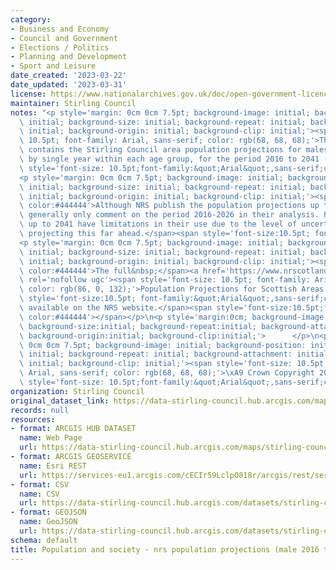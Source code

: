 ```yaml
---
category:
- Business and Economy
- Council and Government
- Elections / Politics
- Planning and Development
- Sport and Leisure
date_created: '2023-03-22'
date_updated: '2023-03-31'
license: https://www.nationalarchives.gov.uk/doc/open-government-licence/version/3/
maintainer: Stirling Council
notes: "<p style='margin: 0cm 0cm 7.5pt; background-image: initial; background-position:\
  \ initial; background-size: initial; background-repeat: initial; background-attachment:\
  \ initial; background-origin: initial; background-clip: initial;'><span style='font-size:\
  \ 10.5pt; font-family: Arial, sans-serif; color: rgb(68, 68, 68);'>This dataset\
  \ contains the Stirling Council area population projections for males, broken down\
  \ by single year within each age group, for the period 2016 to 2041 (2016 based).</span><span\
  \ style='font-size: 10.5pt;font-family:&quot;Arial&quot;,sans-serif;color:#444444'></span></p>\n\
  <p style='margin: 0cm 0cm 7.5pt; background-image: initial; background-position:\
  \ initial; background-size: initial; background-repeat: initial; background-attachment:\
  \ initial; background-origin: initial; background-clip: initial;'><span style='font-size:10.5pt;font-family:&quot;Arial&quot;,sans-serif;\
  \ color:#444444'>Although NRS publish the population projections up to 2041, they\
  \ generally only comment on the period 2016-2026 in their analysis. Projections\
  \ up to 2041 have limitations in their use due to the level of uncertainty with\
  \ projecting this far ahead.</span><span style='font-size:10.5pt; font-family:&quot;Arial&quot;,sans-serif;color:#444444'></span></p>\n\
  <p style='margin: 0cm 0cm 7.5pt; background-image: initial; background-position:\
  \ initial; background-size: initial; background-repeat: initial; background-attachment:\
  \ initial; background-origin: initial; background-clip: initial;'><span style='font-size:10.5pt;font-family:&quot;Arial&quot;,sans-serif;\
  \ color:#444444'>The full&nbsp;</span><a href='https://www.nrscotland.gov.uk/statistics-and-data/statistics/statistics-by-theme/population/population-projections/sub-national-population-projections/2016-based'\
  \ rel='nofollow ugc'><span style='font-size: 10.5pt; font-family: Arial, sans-serif;\
  \ color: rgb(86, 0, 132);'>Population Projections for Scottish Areas (2016-based)</span></a><span\
  \ style='font-size:10.5pt; font-family:&quot;Arial&quot;,sans-serif;color:#444444'>&nbsp;is\
  \ available on the NRS website.</span><span style='font-size:10.5pt;font-family:&quot;Arial&quot;,sans-serif;\
  \ color:#444444'></span></p>\n<p style='margin:0cm; background-image:initial; background-position:initial;\
  \ background-size:initial; background-repeat:initial; background-attachment:initial;\
  \ background-origin:initial; background-clip:initial;'>      </p>\n<p style='margin:\
  \ 0cm 0cm 7.5pt; background-image: initial; background-position: initial; background-size:\
  \ initial; background-repeat: initial; background-attachment: initial; background-origin:\
  \ initial; background-clip: initial;'><span style='font-size: 10.5pt; font-family:\
  \ Arial, sans-serif; color: rgb(68, 68, 68);'>\xA9 Crown Copyright 2018.</span><span\
  \ style='font-size: 10.5pt;font-family:&quot;Arial&quot;,sans-serif;color:#444444'></span></p>"
organization: Stirling Council
original_dataset_link: https://data-stirling-council.hub.arcgis.com/maps/stirling-council::population-and-society-nrs-population-projections-male-2016-to-2041
records: null
resources:
- format: ARCGIS HUB DATASET
  name: Web Page
  url: https://data-stirling-council.hub.arcgis.com/maps/stirling-council::population-and-society-nrs-population-projections-male-2016-to-2041
- format: ARCGIS GEOSERVICE
  name: Esri REST
  url: https://services-eu1.arcgis.com/cECIr59LclpO818r/arcgis/rest/services/population%20and%20society%20-%20nrs%20population%20projections%20(male%202016)/FeatureServer/0
- format: CSV
  name: CSV
  url: https://data-stirling-council.hub.arcgis.com/datasets/stirling-council::population-and-society-nrs-population-projections-male-2016-to-2041.csv?where=1=1&outSR=%7B%22latestWkid%22%3A3857%2C%22wkid%22%3A102100%7D
- format: GEOJSON
  name: GeoJSON
  url: https://data-stirling-council.hub.arcgis.com/datasets/stirling-council::population-and-society-nrs-population-projections-male-2016-to-2041.geojson?where=1=1&outSR=%7B%22latestWkid%22%3A3857%2C%22wkid%22%3A102100%7D
schema: default
title: Population and society - nrs population projections (male 2016 to 2041)
---
```


